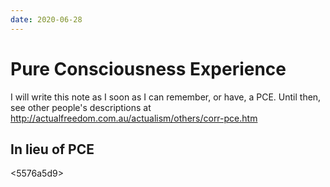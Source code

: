 ```yaml
---
date: 2020-06-28
---
```


# Pure Consciousness Experience

I will write this note as I soon as I can remember, or have, a PCE. Until then, see other people's descriptions at <http://actualfreedom.com.au/actualism/others/corr-pce.htm>

## In lieu of PCE

<5576a5d9>